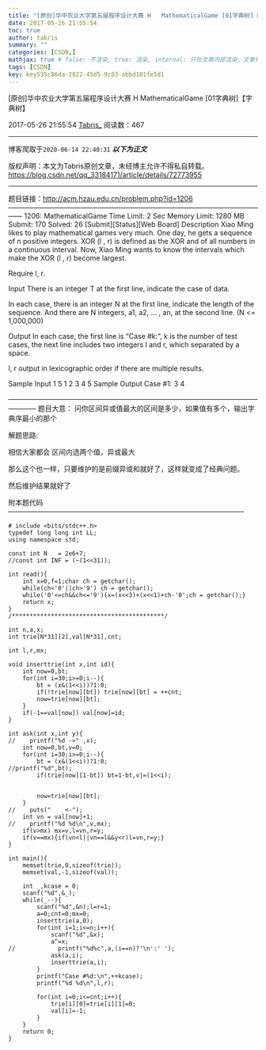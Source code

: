 ```yaml
---
title: "[原创]华中农业大学第五届程序设计大赛 H	MathematicalGame [01字典树]【字典树】"
date: 2017-05-26 21:55:54
toc: true
author: tabris
summary: ""
categories: [CSDN,]
mathjax: true # false: 不渲染, true: 渲染, internal: 只在文章内部渲染，文章列表中不渲染
tags: [CSDN]
key: key535c86da-2822-45d5-9c03-abbd101fe5d1
---
```


[原创]华中农业大学第五届程序设计大赛 H	MathematicalGame [01字典树]【字典树】

2017-05-26 21:55:54  [Tabris_](https://me.csdn.net/qq_33184171) 阅读数：467

---

博客爬取于`2020-06-14 22:40:31`
***以下为正文***

版权声明：本文为Tabris原创文章，未经博主允许不得私自转载。
https://blog.csdn.net/qq_33184171/article/details/72773955

<!-- more -->

---

题目链接：http://acm.hzau.edu.cn/problem.php?id=1206
——————————————————————————————————————
1206: MathematicalGame
Time Limit: 2 Sec  Memory Limit: 1280 MB
Submit: 170  Solved: 26
[Submit][Status][Web Board]
Description
     Xiao Ming likes to play mathematical games very much. One day, he gets a sequence of n positive integers. XOR (l , r) is defined as the XOR and of all numbers in a continuous interval. Now, Xiao Ming wants to know the intervals which make the XOR (l , r) become largest.

   Require l, r.

Input
     There is an integer T at the first line, indicate the case of data.

   In each case, there is an integer N at the first line, indicate the length of the sequence. And there are N integers, a1, a2, … , an, at the second line. (N <= 1,000,000)

Output
    In each case, the first line is “Case #k:”, k is the number of test cases, the next line includes two integers l and r, which separated by a space.

   l, r output in lexicographic order if there are multiple results.

Sample Input
1
5
1 2 3 4 5
Sample Output
Case #1:
3 4

————————————————————————————————————————
题目大意：
问你区间异或值最大的区间是多少，如果值有多个，输出字典序最小的那个


解题思路:

相信大家都会 区间内选两个值，异或最大

那么这个也一样，只要维护的是前缀异或和就好了，这样就变成了经典问题。


然后维护结果就好了

附本题代码
——————————————————————————————————
```
# include <bits/stdc++.h>
typedef long long int LL;
using namespace std;

const int N   = 2e6+7;
//const int INF = (~(1<<31));

int read(){
    int x=0,f=1;char ch = getchar();
    while(ch<'0'||ch>'9') ch = getchar();
    while('0'<=ch&&ch<='9'){x=(x<<3)+(x<<1)+ch-'0';ch = getchar();}
    return x;
}
/*******************************************/

int n,a,x;
int trie[N*31][2],val[N*31],cnt;

int l,r,mx;

void inserttrie(int x,int id){
    int now=0,bt;
    for(int i=30;i>=0;i--){
        bt = (x&(1<<i))?1:0;
        if(!trie[now][bt]) trie[now][bt] = ++cnt;
        now=trie[now][bt];
    }
    if(-1==val[now]) val[now]=id;
}

int ask(int x,int y){
//    printf("%d ->" ,x);
    int now=0,bt,v=0;
    for(int i=30;i>=0;i--){
        bt = (x&(1<<i))?1:0;
//printf("%d",bt);
        if(trie[now][1-bt]) bt=1-bt,v|=(1<<i);


        now=trie[now][bt];
    }
//    puts("    <-");
    int vn = val[now]+1;
//    printf("%d %d\n",v,mx);
    if(v>mx) mx=v,l=vn,r=y;
    if(v==mx){if(vn<l||vn==l&&y<r)l=vn,r=y;}
}

int main(){
    memset(trie,0,sizeof(trie));
    memset(val,-1,sizeof(val));

    int _,kcase = 0;
    scanf("%d",&_);
    while(_--){
        scanf("%d",&n);l=r=1;
        a=0;cnt=0;mx=0;
        inserttrie(a,0);
        for(int i=1;i<=n;i++){
            scanf("%d",&x);
            a^=x;
//            printf("%d%c",a,(i==n)?'\n':' ');
            ask(a,i);
            inserttrie(a,i);
        }
        printf("Case #%d:\n",++kcase);
        printf("%d %d\n",l,r);

        for(int i=0;i<=cnt;i++){
            trie[i][0]=trie[i][1]=0;
            val[i]=-1;
        }
    }
    return 0;
}
```
